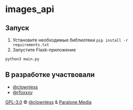# images_api

## Запуск
1. Установите необходимые библиотеки
`pip install -r requirements.txt`
2. Запустите Flask-приложение
```bash
python3 main.py
````

## В разработке участвовали
- [@clownless](https://github.com/clownless)
- [@rfoxxxy](https://github.com/rfoxxxy)

[GPL-3.0](./LICENSE) © [@clownless](https://github.com/clownless) & [Paralone Media](https://vk.com/paralonemedia)
